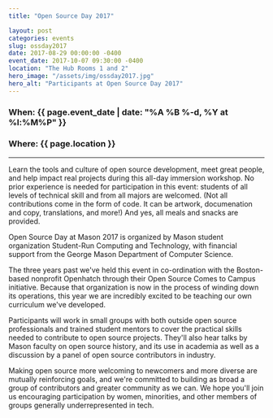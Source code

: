 ```yaml
---
title: "Open Source Day 2017"

layout: post
categories: events
slug: ossday2017
date: 2017-08-29 00:00:00 -0400
event_date: 2017-10-07 09:30:00 -0400
location: "The Hub Rooms 1 and 2"
hero_image: "/assets/img/ossday2017.jpg"
hero_alt: "Participants at Open Source Day 2017"
---
```


### **When**: {{ page.event_date | date: "%A %B %-d, %Y at %l:%M%P" }}
### **Where**: {{ page.location }}

-----------------------------------------------

Learn the tools and culture of open source development, meet great people, and help impact real projects during this all-day immersion workshop. No prior experience is needed for participation in this event: students of all levels of technical skill and from all majors are welcomed. (Not all contributions come in the form of code. It can be artwork, documenation and copy, translations, and more!) And yes, all meals and snacks are provided.

Open Source Day at Mason 2017 is organized by Mason student organization Student-Run Computing and Technology, with financial support from the George Mason Department of Computer Science.

The three years past we've held this event in co-ordination with the Boston-based nonprofit Openhatch through their
Open Source Comes to Campus initiative. Because that organization is now in the process of winding down its operations, this year we are incredibly excited to be teaching our own curriculum we've developed.

Participants will work in small groups with both outside open source professionals and trained student mentors to cover the practical skills needed to contribute to open source projects. They'll also hear talks by Mason faculty on open source history, and its use in academia as well as a discussion by a panel of open source contributors in industry.

Making open source more welcoming to newcomers and more diverse are mutually reinforcing goals, and we're committed to building as broad a group of contributors and greater community as we can. We hope you'll join us encouraging participation by women, minorities, and other members of groups generally underrepresented in tech.